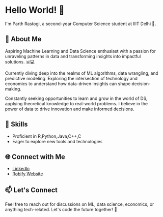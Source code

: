 # Hello World! 👋

I'm Parth Rastogi, a second-year Computer Science student at IIIT Delhi 🚀.

## 🧠 About Me

Aspiring Machine Learning and Data Science enthusiast with a passion for unraveling patterns in data and transforming insights into impactful solutions. 📊💻

Currently diving deep into the realms of ML algorithms, data wrangling, and predictive modeling. Exploring the intersection of technology and economics to understand how data-driven insights can shape decision-making.

Constantly seeking opportunities to learn and grow in the world of DS, applying theoretical knowledge to real-world problems. I believe in the power of data to drive innovation and make informed decisions.

## 🔧 Skills

- Proficient in R,Python,Java,C++,C
- Eager to explore new tools and technologies

## 🌐 Connect with Me

- [LinkedIn](https://www.linkedin.com/in/parth-rastogi-151444258/)
- [Robify Website](https://www.robify.in/)

## 📫 Let's Connect

Feel free to reach out for discussions on ML, data science, economics, or anything tech-related. Let's code the future together! 🚀
